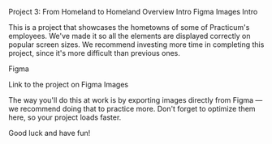 Project 3: From Homeland to Homeland
Overview
Intro
Figma
Images
Intro

This is a project that showcases the hometowns of some of Practicum's employees. We've made it so all the elements are displayed correctly on popular screen sizes. We recommend investing more time in completing this project, since it's more difficult than previous ones.

Figma

Link to the project on Figma
Images

The way you'll do this at work is by exporting images directly from Figma — we recommend doing that to practice more. Don't forget to optimize them here, so your project loads faster.

Good luck and have fun!
